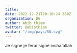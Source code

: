 ```yaml
---
title: 
date: 2022-12-21T20:10:24.380Z
organisation: DG
author: Abib thiam
twitter: @abibthiam
avatar: "/img/pays/SN.svg"
---
```


Je signe je ferai signé insha'allah